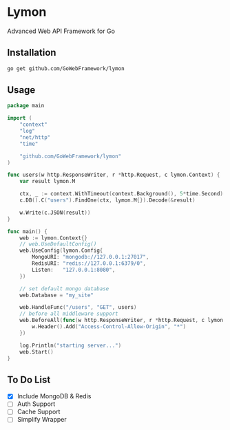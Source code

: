# Lymon

Advanced Web API Framework for Go

## Installation

```sh
go get github.com/GoWebFramework/lymon
```

## Usage

```go
package main

import (
	"context"
	"log"
	"net/http"
	"time"

	"github.com/GoWebFramework/lymon"
)

func users(w http.ResponseWriter, r *http.Request, c lymon.Context) {
	var result lymon.M

	ctx, _ := context.WithTimeout(context.Background(), 5*time.Second)
	c.DB().C("users").FindOne(ctx, lymon.M{}).Decode(&result)

	w.Write(c.JSON(result))
}

func main() {
	web := lymon.Context{}
	// web.UseDefaultConfig()
	web.UseConfig(lymon.Config{
		MongoURI: "mongodb://127.0.0.1:27017",
		RedisURI: "redis://127.0.0.1:6379/0",
		Listen:   "127.0.0.1:8080",
	})

	// set default mongo database
	web.Database = "my_site"

	web.HandleFunc("/users", "GET", users)
	// before all middleware support
	web.BeforeAll(func(w http.ResponseWriter, r *http.Request, c lymon.Context) {
		w.Header().Add("Access-Control-Allow-Origin", "*")
	})

	log.Println("starting server...")
	web.Start()
}
```

## To Do List

- [x] Include MongoDB & Redis
- [ ] Auth Support
- [ ] Cache Support
- [ ] Simplify Wrapper
